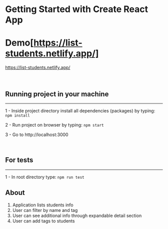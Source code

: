 # Getting Started with Create React App

# Demo[https://list-students.netlify.app/]

https://list-students.netlify.app/
<br/><br/><br/>

## Running project in your machine

---

1 - Inside project directory install all dependencies (packages) by typing:
`npm install `

2 - Run project on browser by typing:
`npm start `

3 - Go to http://localhost:3000

   <br/>

## For tests

---

1 - In root directory type:
`npm run test `
<br/>

## About

1. Application lists students info
2. User can filter by name and tag
3. User can see additional info through expandable detail section
4. User can add tags to students
